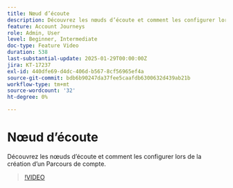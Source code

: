 ```yaml
---
title: Nœud d’écoute
description: Découvrez les nœuds d’écoute et comment les configurer lors de la création d’un Parcours de compte.
feature: Account Journeys
role: Admin, User
level: Beginner, Intermediate
doc-type: Feature Video
duration: 538
last-substantial-update: 2025-01-29T00:00:00Z
jira: KT-17237
exl-id: 440dfe69-d4dc-406d-b567-8cf56965ef4a
source-git-commit: bdb6b90247da37fee5caafdb6300632d439ab21b
workflow-type: tm+mt
source-wordcount: '32'
ht-degree: 0%

---
```


# Nœud d’écoute

Découvrez les nœuds d’écoute et comment les configurer lors de la création d’un Parcours de compte.

>[!VIDEO](https://video.tv.adobe.com/v/3443236/?learn=on&enablevpops&captions=fre_fr)

